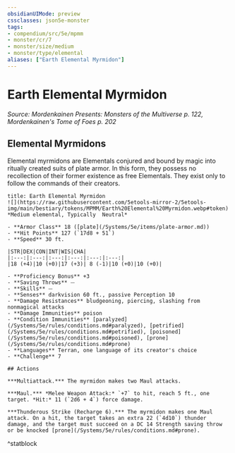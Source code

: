 ```yaml
---
obsidianUIMode: preview
cssclasses: json5e-monster
tags:
- compendium/src/5e/mpmm
- monster/cr/7
- monster/size/medium
- monster/type/elemental
aliases: ["Earth Elemental Myrmidon"]
---
```

# Earth Elemental Myrmidon
*Source: Mordenkainen Presents: Monsters of the Multiverse p. 122, Mordenkainen's Tome of Foes p. 202*  

## Elemental Myrmidons

Elemental myrmidons are Elementals conjured and bound by magic into ritually created suits of plate armor. In this form, they possess no recollection of their former existence as free Elementals. They exist only to follow the commands of their creators.

```ad-statblock
title: Earth Elemental Myrmidon
![](https://raw.githubusercontent.com/5etools-mirror-2/5etools-img/main/bestiary/tokens/MPMM/Earth%20Elemental%20Myrmidon.webp#token)
*Medium elemental, Typically  Neutral*

- **Armor Class** 18 ([plate](/Systems/5e/items/plate-armor.md))
- **Hit Points** 127 (`17d8 + 51`)
- **Speed** 30 ft.

|STR|DEX|CON|INT|WIS|CHA|
|:---:|:---:|:---:|:---:|:---:|:---:|
|18 (+4)|10 (+0)|17 (+3)| 8 (-1)|10 (+0)|10 (+0)|

- **Proficiency Bonus** +3
- **Saving Throws** ⏤
- **Skills** ⏤
- **Senses** darkvision 60 ft., passive Perception 10
- **Damage Resistances** bludgeoning, piercing, slashing from nonmagical attacks
- **Damage Immunities** poison
- **Condition Immunities** [paralyzed](/Systems/5e/rules/conditions.md#paralyzed), [petrified](/Systems/5e/rules/conditions.md#petrified), [poisoned](/Systems/5e/rules/conditions.md#poisoned), [prone](/Systems/5e/rules/conditions.md#prone)
- **Languages** Terran, one language of its creator's choice
- **Challenge** 7

## Actions

***Multiattack.*** The myrmidon makes two Maul attacks.

***Maul.*** *Melee Weapon Attack:* `+7` to hit, reach 5 ft., one target. *Hit:* 11 (`2d6 + 4`) force damage.

***Thunderous Strike (Recharge 6).*** The myrmidon makes one Maul attack. On a hit, the target takes an extra 22 (`4d10`) thunder damage, and the target must succeed on a DC 14 Strength saving throw or be knocked [prone](/Systems/5e/rules/conditions.md#prone).
```
^statblock